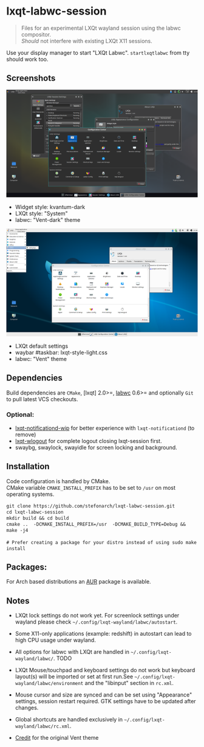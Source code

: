 # lxqt-labwc-session

>Files for an experimental LXQt wayland session using the labwc compositor.<br>
*Should* not interfere with existing LXQt X11 sessions.

Use your display manager to start "LXQt Labwc".
`startlxqtlabwc` from tty should work too.

## Screenshots

![LXQt-labwc dark](labwc-dark.png)

* Widget style: kvantum-dark
* LXQt style: "System"
* labwc: "Vent-dark" theme



![LXQt-labwc dark](labwc-light.png)

* LXQt default settings
* waybar #taskbar: lxqt-style-light.css
* labwc: "Vent" theme

## Dependencies

Build dependencies are `CMake`, [lxqt] 2.0>=, [labwc] 0.6>= and optionally
`Git` to pull latest VCS checkouts.

### Optional:

* [lxqt-notificationd-wip] for better experience with `lxqt-notificationd` (to remove)
* [lxqt-wlogout] for complete logout closing lxqt-session first.
* swaybg, swaylock, swayidle for screen locking and background.

## Installation

Code configuration is handled by CMake.<br>
CMake variable `CMAKE_INSTALL_PREFIX` has to be set to `/usr` on most operating systems.

```
git clone https://github.com/stefonarch/lxqt-labwc-session.git
cd lxqt-labwc-session
mkdir build && cd build
cmake ..  -DCMAKE_INSTALL_PREFIX=/usr  -DCMAKE_BUILD_TYPE=Debug && make -j4

# Prefer creating a package for your distro instead of using sudo make install

```

## Packages:

For Arch based distributions an [AUR] package is available.

## Notes

* LXQt lock settings do not work yet. For screenlock settings under wayland
  please check `~/.config/lxqt-wayland/labwc/autostart`.
  
* Some X11-only applications (example: redshift) in autostart
  can lead to high CPU usage under wayland.
  
* All options for labwc with LXQt are handled in `~/.config/lxqt-wayland/labwc/`. TODO

* LXQt Mouse/touchpad and keyboard settings do not work but keyboard layout(s)
  will be imported or set at first run.See
  `~/.config/lxqt-wayland/labwc/environment` and the "libinput" section in `rc.xml`.
  
* Mouse cursor and size are synced and can be set using "Appearance" settings, session restart required. GTK settings have to be updated after changes.

* Global shortcuts are handled exclusively in `~/.config/lxqt-wayland/labwc/rc.xml`.

* [Credit] for the original Vent theme


[AUR]:                    https://aur.archlinux.org/packages/lxqt-labwc-session-git
[labwc]:              https://github.com/labwc/labwc/
[lxqt-notificationd-wip]: https://github.com/stefonarch/lxqt-notificationd/tree/wip_layer_shell_qt/
[lxqt-panel]:             https://github.com/stefonarch/LXQt-Wayland-files/blob/main/lxqt-panel.md
[lxqt-session]:           https://github.com/lxqt/lxqt/
[sfwbar]:                 https://github.com/LBCrion/sfwbar
[yatbfw]:                 https://github.com/selairi/yatbfw/
[waybar]:                 https://github.com/Alexays/Waybar/
[lxqt-wlogout]:           https://github.com/stefonarch/lxqt-wlogout
[Credit]:                 https://github.com/addy-dclxvi/openbox-theme-collections
